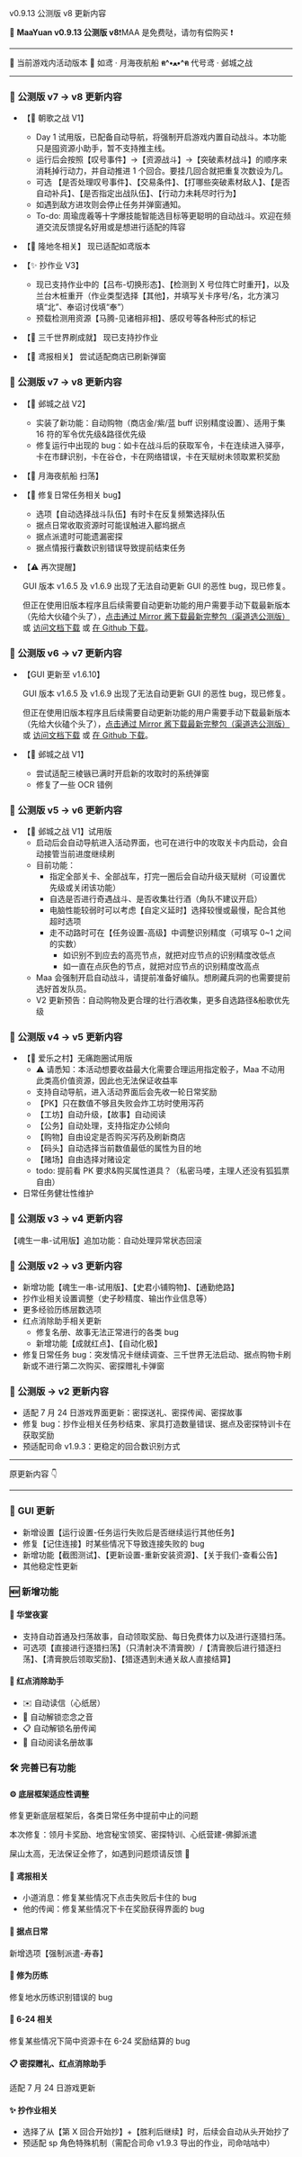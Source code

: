v0.9.13 公测版 v8 更新内容

🥳 **MaaYuan v0.9.13 公测版 v8**❗MAA 是免费哒，请勿有偿购买 ❗

---

🐾 当前游戏内活动版本 🐾 如鸢 · 月海夜航船 **ฅ^•ﻌ•^ฅ** 代号鸢 · 邺城之战

---

### 📕 **公测版 v7 → v8 更新内容**

- 【🏴 朝歌之战 V1】

  - Day 1 试用版，已配备自动导航，将强制开启游戏内置自动战斗。本功能只是囤资源小助手，暂不支持推主线。
  - 运行后会按照【叹号事件】->【资源战斗】->【突破素材战斗】的顺序来消耗掉行动力，并自动推进 1 个回合。要挂几回合就把重复次数设为几。
  - 可选 【是否处理叹号事件】、【交易条件】、【打哪些突破素材敌人】、【是否自动补兵】、【是否指定出战队伍】、【行动力未耗尽时行为】
  - 如遇到敌方进攻则会停止任务并弹窗通知。
  - To-do: 周瑜庞羲等十字爆技能智能选目标等更聪明的自动战斗。欢迎在频道交流反馈提名好用或是想进行适配的阵容

- 【🔨 隆地冬相关】
  现已适配如鸢版本

- 【✨ 抄作业 V3】

  - 现已支持作业中的【吕布-切换形态】、【检测到 X 号位阵亡时重开】，以及兰台木桩重开（作业类型选择【其他】，并填写关卡序号/名，北方演习填“北”、奉诏讨伐填“奉”）
  - 预载检测用资源【马腾-见诸相非相】、感叹号等各种形式的标记

- 【🔄 三千世界刷成就】
  现已支持抄作业

- 【📜 鸢报相关】
  尝试适配商店已刷新弹窗

### 📕 **公测版 v7 → v8 更新内容**

- 【🏰 邺城之战 V2】

  - 实装了新功能：自动购物（商店金/紫/蓝 buff 识别精度设置）、适用于集 16 符的军令优先级&路径优先级
  - 修复运行中出现的 bug：如卡在战斗后的获取军令，卡在连续进入驿亭，卡在市肆识别，卡在谷仓，卡在网络错误，卡在天赋树未领取累积奖励

- 【🌙 月海夜航船 扫荡】

- 【🔧 修复日常任务相关 bug】

  - 选项【自动选择战斗队伍】有时卡在反复频繁选择队伍
  - 据点日常收取资源时可能误触进入郿坞据点
  - 据点派遣时可能遗漏密探
  - 据点情报行囊数识别错误导致提前结束任务

- 【⚠️ 再次提醒】

  GUI 版本 v1.6.5 及 v1.6.9 出现了无法自动更新 GUI 的恶性 bug，现已修复。

  但正在使用旧版本程序且后续需要自动更新功能的用户需要手动下载最新版本（先给大伙磕个头了），[点击通过 Mirror 酱下载最新完整包（渠道选公测版）](https://mirrorchyan.com/zh/projects?rid=MaaYuan&os=windows&arch=x64&channel=beta) 或 [访问文档下载](https://docs.qq.com/aio/DS1BMQmpiQkdOb1RT) 或 [在 Github 下载](https://github.com/syoius/MaaYuan/releases)。

### 📕 **公测版 v6 → v7 更新内容**

- 【GUI 更新至 v1.6.10】

  GUI 版本 v1.6.5 及 v1.6.9 出现了无法自动更新 GUI 的恶性 bug，现已修复。

  但正在使用旧版本程序且后续需要自动更新功能的用户需要手动下载最新版本（先给大伙磕个头了），[点击通过 Mirror 酱下载最新完整包（渠道选公测版）](https://mirrorchyan.com/zh/projects?rid=MaaYuan&os=windows&arch=x64&channel=beta) 或 [访问文档下载](https://docs.qq.com/aio/DS1BMQmpiQkdOb1RT) 或 [在 Github 下载](https://github.com/syoius/MaaYuan/releases)。

- 【🏰 邺城之战 V1】

  - 尝试适配三棱镞已满时开启新的攻取时的系统弹窗
  - 修复了一些 OCR 错例

### 📕 **公测版 v5 → v6 更新内容**

- 【🏰 邺城之战 V1】试用版
  - 启动后会自动导航进入活动界面，也可在进行中的攻取关卡内启动，会自动接管当前进度继续刷
  - 目前功能：
    - 指定全部关卡、全部战车，打完一圈后会自动升级天赋树（可设置优先级或关闭该功能）
    - 自选是否进行奇遇战斗、是否收集壮行酒（角队不建议开启）
    - 电脑性能较弱时可以考虑【自定义延时】选择较慢或最慢，配合其他超时选项
    - 走不动路时可在【任务设置-高级】中调整识别精度（可填写 0~1 之间的实数）
      - 如识别不到应去的高亮节点，就把对应节点的识别精度改低点
      - 如一直在点灰色的节点，就把对应节点的识别精度改高点
  - Maa 会强制开启自动战斗，请提前准备好编队。想刷藏兵洞的也需要提前选好首发队员。
  - V2 更新预告：自动购物及更合理的壮行酒收集，更多自选路径&船歌优先级

### 📕 **公测版 v4 → v5 更新内容**

- 【🎲 爱乐之村】无痛跑圈试用版
  - ⚠ 请悉知：本活动想要收益最大化需要合理运用指定骰子，Maa 不动用此类高价值资源，因此也无法保证收益率
  - 支持自动导航，进入活动界面后会先收一轮日常奖励
  - 【PK】只在数值不够且失败会炸工坊时使用泻药
  - 【工坊】自动升级，【故事】自动阅读
  - 【公务】自动处理，支持指定办公倾向
  - 【购物】自由设定是否购买泻药及刷新商店
  - 【码头】自动选择当前数值最低的属性为目的地
  - 【赌场】自由选择对赌设定
  - todo: 提前看 PK 要求&购买属性道具？（私密马喽，主理人还没有狐狐票自由）
- 日常任务健壮性维护

### 📕 **公测版 v3 → v4 更新内容**

【魂生一串-试用版】追加功能：自动处理异常状态回滚

### 📕 **公测版 v2 → v3 更新内容**

- 新增功能【魂生一串-试用版】、【史君小铺购物】、【通勤绝路】
- 抄作业相关设置调整（史子眇精度、输出作业信息等）
- 更多经验历练层数选项
- 红点消除助手相关更新
  - 修复名册、故事无法正常进行的各类 bug
  - 新增功能【成就红点】、【自动化极】
- 修复日常任务 bug：突发情况卡继续调查、三千世界无法启动、据点购物卡刷新或不进行第二次购买、密探赠礼卡弹窗

### 📕 **公测版 → v2 更新内容**

- 适配 7 月 24 日游戏界面更新：密探送礼、密探传闻、密探故事
- 修复 bug：抄作业相关任务秒结束、家具打造数量错误、据点及密探特训卡在获取奖励
- 预适配司命 v1.9.3：更稳定的回合数识别方式

---

原更新内容 👇

---

### 📢 **GUI 更新**

- 新增设置【运行设置-任务运行失败后是否继续运行其他任务】
- 修复【记住连接】时某些情况下导致连接失败的 bug
- 新增功能【截图测试】、【更新设置-重新安装资源】、【关于我们-查看公告】
- 其他稳定性更新

### 🆕 **新增功能**

#### 🥂 **华堂夜宴**

- 支持自动首通及扫荡故事，自动领取奖励、每日免费体力以及进行逐猎扫荡。
- 可选项【直接进行逐猎扫荡】（只清射决不清膏腴）/【清膏腴后进行猎逐扫荡】、【清膏腴后领取奖励】、【猎逐遇到未通关敌人直接结算】

#### 🧯 **红点消除助手**

- ✉️ 自动读信（心纸居）
- 🔔 自动解锁恋念之音
- 📋 自动解锁名册传闻
- 📖 自动阅读名册故事

### 🛠️ **完善已有功能**

#### ⚙️ **底层框架适应性调整**

修复更新底层框架后，各类日常任务中提前中止的问题

本次修复：领月卡奖励、地宫秘宝领奖、密探特训、心纸营建-佛脚派遣

屎山太高，无法保证全修了，如遇到问题烦请反馈 🤧

#### 📜 **鸢报相关**

- 小道消息：修复某些情况下点击失败后卡住的 bug
- 他的传闻：修复某些情况下卡在奖励获得界面的 bug

#### 🏯 **据点日常**

新增选项【强制派遣-寿春】

#### 💎 **修为历练**

修复地水历练识别错误的 bug

#### 🔄 **6-24 相关**

修复某些情况下简中资源卡在 6-24 奖励结算的 bug

#### 📋 **密探赠礼、红点消除助手**

适配 7 月 24 日游戏更新

#### ✨ **抄作业相关**

- 选择了从【第 X 回合开始抄】+【胜利后继续】时，后续会自动从头开始抄了
- 预适配 sp 角色特殊机制（需配合司命 v1.9.3 导出的作业，司命咕咕中）
